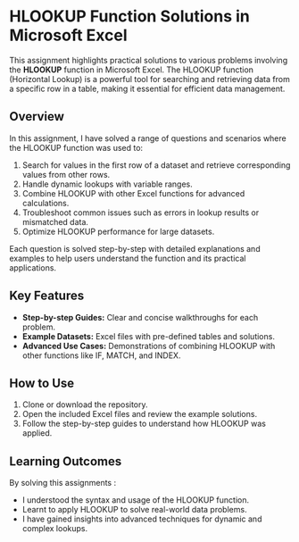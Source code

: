 # HLOOKUP Function Solutions in Microsoft Excel

This assignment highlights practical solutions to various problems involving the **HLOOKUP** function in Microsoft Excel. The HLOOKUP function (Horizontal Lookup) is a powerful tool for searching and retrieving data from a specific row in a table, making it essential for efficient data management.

## Overview

In this assignment, I have solved a range of questions and scenarios where the HLOOKUP function was used to:

1. Search for values in the first row of a dataset and retrieve corresponding values from other rows.  
2. Handle dynamic lookups with variable ranges.  
3. Combine HLOOKUP with other Excel functions for advanced calculations.  
4. Troubleshoot common issues such as errors in lookup results or mismatched data.  
5. Optimize HLOOKUP performance for large datasets.  

Each question is solved step-by-step with detailed explanations and examples to help users understand the function and its practical applications.

## Key Features

- **Step-by-step Guides:** Clear and concise walkthroughs for each problem.  
- **Example Datasets:** Excel files with pre-defined tables and solutions.  
- **Advanced Use Cases:** Demonstrations of combining HLOOKUP with other functions like IF, MATCH, and INDEX.  

## How to Use

1. Clone or download the repository.  
2. Open the included Excel files and review the example solutions.  
3. Follow the step-by-step guides to understand how HLOOKUP was applied.    

## Learning Outcomes

By solving this assignments :  

- I understood the syntax and usage of the HLOOKUP function.  
- Learnt to apply HLOOKUP to solve real-world data problems.  
- I have gained insights into advanced techniques for dynamic and complex lookups.  
